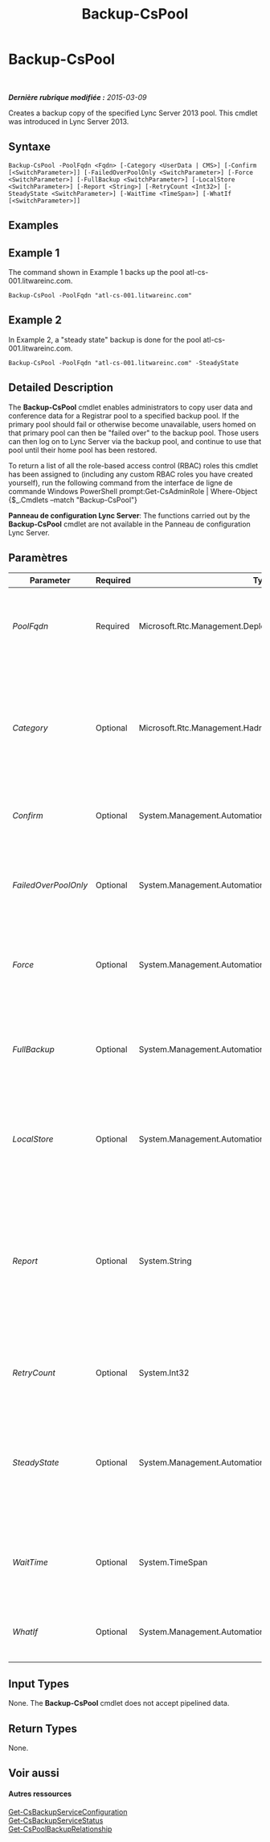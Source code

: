 ﻿---
title: Backup-CsPool
TOCTitle: Backup-CsPool
ms:assetid: 66ec46de-e1e7-4e33-961d-7ef785059c48
ms:mtpsurl: https://technet.microsoft.com/fr-fr/library/JJ204955(v=OCS.15)
ms:contentKeyID: 49297455
ms.date: 05/20/2016
mtps_version: v=OCS.15
ms.translationtype: HT
---

# Backup-CsPool

 

_**Dernière rubrique modifiée :** 2015-03-09_

Creates a backup copy of the specified Lync Server 2013 pool. This cmdlet was introduced in Lync Server 2013.

## Syntaxe

    Backup-CsPool -PoolFqdn <Fqdn> [-Category <UserData | CMS>] [-Confirm [<SwitchParameter>]] [-FailedOverPoolOnly <SwitchParameter>] [-Force <SwitchParameter>] [-FullBackup <SwitchParameter>] [-LocalStore <SwitchParameter>] [-Report <String>] [-RetryCount <Int32>] [-SteadyState <SwitchParameter>] [-WaitTime <TimeSpan>] [-WhatIf [<SwitchParameter>]]

## Examples

## Example 1

The command shown in Example 1 backs up the pool atl-cs-001.litwareinc.com.

    Backup-CsPool -PoolFqdn "atl-cs-001.litwareinc.com"

## Example 2

In Example 2, a "steady state" backup is done for the pool atl-cs-001.litwareinc.com.

    Backup-CsPool -PoolFqdn "atl-cs-001.litwareinc.com" -SteadyState

## Detailed Description

The **Backup-CsPool** cmdlet enables administrators to copy user data and conference data for a Registrar pool to a specified backup pool. If the primary pool should fail or otherwise become unavailable, users homed on that primary pool can then be "failed over" to the backup pool. Those users can then log on to Lync Server via the backup pool, and continue to use that pool until their home pool has been restored.

To return a list of all the role-based access control (RBAC) roles this cmdlet has been assigned to (including any custom RBAC roles you have created yourself), run the following command from the interface de ligne de commande Windows PowerShell prompt:Get-CsAdminRole | Where-Object {$\_.Cmdlets –match "Backup-CsPool"}

**Panneau de configuration Lync Server**: The functions carried out by the **Backup-CsPool** cmdlet are not available in the Panneau de configuration Lync Server.

## Paramètres


<table>
<colgroup>
<col style="width: 25%" />
<col style="width: 25%" />
<col style="width: 25%" />
<col style="width: 25%" />
</colgroup>
<thead>
<tr class="header">
<th>Parameter</th>
<th>Required</th>
<th>Type</th>
<th>Description</th>
</tr>
</thead>
<tbody>
<tr class="odd">
<td><p><em>PoolFqdn</em></p></td>
<td><p>Required</p></td>
<td><p>Microsoft.Rtc.Management.Deploy.Fqdn</p></td>
<td><p>Fully qualified domain name of the pool being backed up. For example:</p>
<p>-SourcePoolFqdn &quot;atl-cs-001.litwareinc.com&quot;</p></td>
</tr>
<tr class="even">
<td><p><em>Category</em></p></td>
<td><p>Optional</p></td>
<td><p>Microsoft.Rtc.Management.Hadr.BackupService.BackupCategory</p></td>
<td><p>Enables you to select the Lync Server modules that will be backed up; if this parameter is not present then all the modules will be backed up. Allowed values are:</p>
<p>* CMS</p>
<p>* UserData</p></td>
</tr>
<tr class="odd">
<td><p><em>Confirm</em></p></td>
<td><p>Optional</p></td>
<td><p>System.Management.Automation.SwitchParameter</p></td>
<td><p>Prompts you for confirmation before executing the command.</p></td>
</tr>
<tr class="even">
<td><p><em>FailedOverPoolOnly</em></p></td>
<td><p>Optional</p></td>
<td><p>System.Management.Automation.SwitchParameter</p></td>
<td><p>When specified, backup will take place only if the pool is in a failed over state. If you use this parameter then you must also use the FullBackup parameter.</p></td>
</tr>
<tr class="odd">
<td><p><em>Force</em></p></td>
<td><p>Optional</p></td>
<td><p>System.Management.Automation.SwitchParameter</p></td>
<td><p>Suppresses the display of any non-fatal error message that might occur when running the command.</p></td>
</tr>
<tr class="even">
<td><p><em>FullBackup</em></p></td>
<td><p>Optional</p></td>
<td><p>System.Management.Automation.SwitchParameter</p></td>
<td><p>When present, backup will not begin until the backup service has reached its final state. You cannot use both the FullBackup parameter and the SteadyState parameter in the same command.</p></td>
</tr>
<tr class="odd">
<td><p><em>LocalStore</em></p></td>
<td><p>Optional</p></td>
<td><p>System.Management.Automation.SwitchParameter</p></td>
<td><p>Retrieves the topology information from the local replica of the Central Management store rather than from the Central Management store itself.</p></td>
</tr>
<tr class="even">
<td><p><em>Report</em></p></td>
<td><p>Optional</p></td>
<td><p>System.String</p></td>
<td><p>File path for the log file created when the cmdlet runs. For example:</p>
<p>-Report &quot;C:\Logs\BackupPool.html&quot;</p>
<p>If this file already exists, it will be overwritten when you run the cmdlet.</p>
<p>By default, reports are written to the AppData\Local\Temp folder in your user profile.</p></td>
</tr>
<tr class="odd">
<td><p><em>RetryCount</em></p></td>
<td><p>Optional</p></td>
<td><p>System.Int32</p></td>
<td><p>Maximum number of times Backup-CsPool will try to call the backup service before failing.</p></td>
</tr>
<tr class="even">
<td><p><em>SteadyState</em></p></td>
<td><p>Optional</p></td>
<td><p>System.Management.Automation.SwitchParameter</p></td>
<td><p>When present, backup will not begin until the backup service has reached a steady state. A &quot;steady state&quot; occurs when the pool switches to read-only or failover/failback mode, and no longer produces any new data that needs to be backed up.</p></td>
</tr>
<tr class="odd">
<td><p><em>WaitTime</em></p></td>
<td><p>Optional</p></td>
<td><p>System.TimeSpan</p></td>
<td><p>Amount of time (in seconds) that the cmdlet will wait before checking to see if the backup service is in either the full state or the steady state.</p></td>
</tr>
<tr class="even">
<td><p><em>WhatIf</em></p></td>
<td><p>Optional</p></td>
<td><p>System.Management.Automation.SwitchParameter</p></td>
<td><p>Describes what would happen if you executed the command without actually executing the command.</p></td>
</tr>
</tbody>
</table>


## Input Types

None. The **Backup-CsPool** cmdlet does not accept pipelined data.

## Return Types

None.

## Voir aussi

#### Autres ressources

[Get-CsBackupServiceConfiguration](get-csbackupserviceconfiguration.md)  
[Get-CsBackupServiceStatus](get-csbackupservicestatus.md)  
[Get-CsPoolBackupRelationship](get-cspoolbackuprelationship.md)

